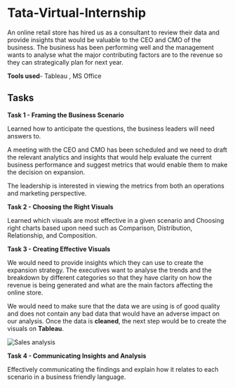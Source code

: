 # Tata-Virtual-Internship
An online retail store has hired us as a consultant to review their data and provide insights that would be valuable to the CEO and CMO of the business. The business has been performing well and the management wants to analyse what the major contributing factors are to the revenue so they can strategically plan for next year.

**Tools used**- Tableau , MS Office

## Tasks

**Task 1 - Framing the Business Scenario**

Learned how to anticipate the questions, the business leaders will need answers to.

A meeting with the CEO and CMO has been scheduled and we need to draft the relevant analytics and insights that would help evaluate the current business performance and suggest metrics that would enable them to make the decision on expansion.

The leadership is interested in viewing the metrics from both an operations and marketing perspective.

**Task 2 - Choosing the Right Visuals**

Learned which visuals are most effective in a given scenario and Choosing right charts based upon need such as Comparison, Distribution, Relationship, and Composition.

**Task 3 - Creating Effective Visuals**

We would need to provide insights which they can use to create the expansion strategy. The executives want to analyse the trends and the breakdown by different categories so that they have clarity on how the revenue is being generated and what are the main factors affecting the online store.

We would need to make sure that the data we are using is of good quality and does not contain any bad data that would have an adverse impact on our analysis. Once the data is **cleaned**, the next step would be to create the visuals on **Tableau**.

![Sales analysis](https://github.com/Dinesh-Karuppasamy/Tata-Virtual-Internship/assets/131190846/3f4fc45a-e7ea-4dcd-91a3-033faa512e9e)


**Task 4 - Communicating Insights and Analysis**

Effectively communicating the findings and explain how it relates to each scenario in a business friendly language.
